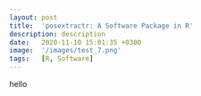 ```yaml
---
layout: post
title:  'posextractr: A Software Package in R'
description: description 
date:   2020-11-10 15:01:35 +0300
image:  '/images/test_7.png'
tags:   [R, Software]
---
```


hello 